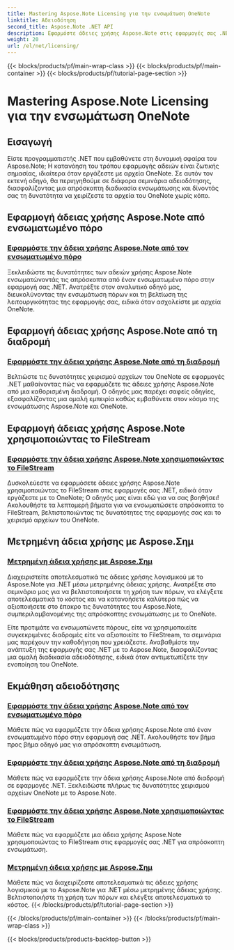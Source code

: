 ```yaml
---
title: Mastering Aspose.Note Licensing για την ενσωμάτωση OneNote
linktitle: Αδειοδότηση
second_title: Aspose.Note .NET API
description: Εφαρμόστε άδειες χρήσης Aspose.Note στις εφαρμογές σας .NET! Εξερευνήστε οδηγούς βήμα προς βήμα για την ενσωμάτωση πόρων, τη χρήση διαδρομών, το FileStream και την αποτελεσματική μετρημένη άδεια χρήσης.
weight: 20
url: /el/net/licensing/
---
```


{{< blocks/products/pf/main-wrap-class >}}
{{< blocks/products/pf/main-container >}}
{{< blocks/products/pf/tutorial-page-section >}}

# Mastering Aspose.Note Licensing για την ενσωμάτωση OneNote

## Εισαγωγή

Είστε προγραμματιστής .NET που εμβαθύνετε στη δυναμική σφαίρα του Aspose.Note; Η κατανόηση του τρόπου εφαρμογής αδειών είναι ζωτικής σημασίας, ιδιαίτερα όταν εργάζεστε με αρχεία OneNote. Σε αυτόν τον εκτενή οδηγό, θα περιηγηθούμε σε διάφορα σεμινάρια αδειοδότησης, διασφαλίζοντας μια απρόσκοπτη διαδικασία ενσωμάτωσης και δίνοντάς σας τη δυνατότητα να χειρίζεστε τα αρχεία του OneNote χωρίς κόπο.

## Εφαρμογή άδειας χρήσης Aspose.Note από ενσωματωμένο πόρο
### [Εφαρμόστε την άδεια χρήσης Aspose.Note από τον ενσωματωμένο πόρο](./apply-license-embedded-resource/)

Ξεκλειδώστε τις δυνατότητες των αδειών χρήσης Aspose.Note ενσωματώνοντάς τις απρόσκοπτα από έναν ενσωματωμένο πόρο στην εφαρμογή σας .NET. Ανατρέξτε στον αναλυτικό οδηγό μας, διευκολύνοντας την ενσωμάτωση πόρων και τη βελτίωση της λειτουργικότητας της εφαρμογής σας, ειδικά όταν ασχολείστε με αρχεία OneNote.

## Εφαρμογή άδειας χρήσης Aspose.Note από τη διαδρομή
### [Εφαρμόστε την άδεια χρήσης Aspose.Note από τη διαδρομή](./apply-license-from-path/)

Βελτιώστε τις δυνατότητες χειρισμού αρχείων του OneNote σε εφαρμογές .NET μαθαίνοντας πώς να εφαρμόζετε τις άδειες χρήσης Aspose.Note από μια καθορισμένη διαδρομή. Ο οδηγός μας παρέχει σαφείς οδηγίες, εξασφαλίζοντας μια ομαλή εμπειρία καθώς εμβαθύνετε στον κόσμο της ενσωμάτωσης Aspose.Note και OneNote.

## Εφαρμογή άδειας χρήσης Aspose.Note χρησιμοποιώντας το FileStream
### [Εφαρμόστε την άδεια χρήσης Aspose.Note χρησιμοποιώντας το FileStream](./apply-license-using-filestream/)

Δυσκολεύεστε να εφαρμόσετε άδειες χρήσης Aspose.Note χρησιμοποιώντας το FileStream στις εφαρμογές σας .NET, ειδικά όταν εργάζεστε με το OneNote; Ο οδηγός μας είναι εδώ για να σας βοηθήσει! Ακολουθήστε τα λεπτομερή βήματα για να ενσωματώσετε απρόσκοπτα το FileStream, βελτιστοποιώντας τις δυνατότητες της εφαρμογής σας και το χειρισμό αρχείων του OneNote.

## Μετρημένη άδεια χρήσης με Aspose.Σημ
### [Μετρημένη άδεια χρήσης με Aspose.Σημ](./metered-licensing/)

Διαχειριστείτε αποτελεσματικά τις άδειες χρήσης λογισμικού με το Aspose.Note για .NET μέσω μετρημένης άδειας χρήσης. Ανατρέξτε στο σεμινάριο μας για να βελτιστοποιήσετε τη χρήση των πόρων, να ελέγξετε αποτελεσματικά το κόστος και να κατανοήσετε καλύτερα πώς να αξιοποιήσετε στο έπακρο τις δυνατότητες του Aspose.Note, συμπεριλαμβανομένης της απρόσκοπτης ενσωμάτωσης με το OneNote.

Είτε προτιμάτε να ενσωματώνετε πόρους, είτε να χρησιμοποιείτε συγκεκριμένες διαδρομές είτε να αξιοποιείτε το FileStream, τα σεμινάρια μας παρέχουν την καθοδήγηση που χρειάζεστε. Αναβαθμίστε την ανάπτυξη της εφαρμογής σας .NET με το Aspose.Note, διασφαλίζοντας μια ομαλή διαδικασία αδειοδότησης, ειδικά όταν αντιμετωπίζετε την ενοποίηση του OneNote.
## Εκμάθηση αδειοδότησης
### [Εφαρμόστε την άδεια χρήσης Aspose.Note από τον ενσωματωμένο πόρο](./apply-license-embedded-resource/)
Μάθετε πώς να εφαρμόζετε την άδεια χρήσης Aspose.Note από έναν ενσωματωμένο πόρο στην εφαρμογή σας .NET. Ακολουθήστε τον βήμα προς βήμα οδηγό μας για απρόσκοπτη ενσωμάτωση.
### [Εφαρμόστε την άδεια χρήσης Aspose.Note από τη διαδρομή](./apply-license-from-path/)
Μάθετε πώς να εφαρμόζετε την άδεια χρήσης Aspose.Note από διαδρομή σε εφαρμογές .NET. Ξεκλειδώστε πλήρως τις δυνατότητες χειρισμού αρχείων OneNote με το Aspose.Note.
### [Εφαρμόστε την άδεια χρήσης Aspose.Note χρησιμοποιώντας το FileStream](./apply-license-using-filestream/)
Μάθετε πώς να εφαρμόζετε μια άδεια χρήσης Aspose.Note χρησιμοποιώντας το FileStream στις εφαρμογές σας .NET για απρόσκοπτη ενσωμάτωση.
### [Μετρημένη άδεια χρήσης με Aspose.Σημ](./metered-licensing/)
Μάθετε πώς να διαχειρίζεστε αποτελεσματικά τις άδειες χρήσης λογισμικού με το Aspose.Note για .NET μέσω μετρημένης άδειας χρήσης. Βελτιστοποιήστε τη χρήση των πόρων και ελέγξτε αποτελεσματικά το κόστος.
{{< /blocks/products/pf/tutorial-page-section >}}

{{< /blocks/products/pf/main-container >}}
{{< /blocks/products/pf/main-wrap-class >}}

{{< blocks/products/products-backtop-button >}}
